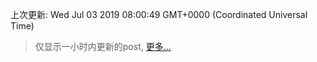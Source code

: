 
  
 上次更新: Wed Jul 03 2019 08:00:49 GMT+0000 (Coordinated Universal Time) 

 > 仅显示一小时内更新的post, [更多...](screenshots/)
  